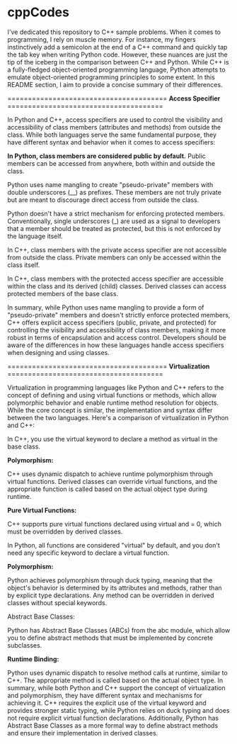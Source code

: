 # cppCodes
I've dedicated this repository to C++ sample problems. When it comes to programming, I rely on muscle memory. For instance, my fingers instinctively add a semicolon at the end of a C++ command and quickly tap the tab key when writing Python code. However, these nuances are just the tip of the iceberg in the comparison between C++ and Python. While C++ is a fully-fledged object-oriented programming language, Python attempts to emulate object-oriented programming principles to some extent. In this README section, I aim to provide a concise summary of their differences.

======================================= **Access Specifier** ======================================

In Python and C++, access specifiers are used to control the visibility and accessibility of class members (attributes and methods) from outside the class. While both languages serve the same fundamental purpose, they have different syntax and behavior when it comes to access specifiers:


**In Python, class members are considered public by default.**
Public members can be accessed from anywhere, both within and outside the class.


Python uses name mangling to create "pseudo-private" members with double underscores (__) as prefixes.
These members are not truly private but are meant to discourage direct access from outside the class.


Python doesn't have a strict mechanism for enforcing protected members.
Conventionally, single underscores (_) are used as a signal to developers that a member should be treated as protected, but this is not enforced by the language itself.


In C++, class members with the private access specifier are not accessible from outside the class.
Private members can only be accessed within the class itself.


In C++, class members with the protected access specifier are accessible within the class and its derived (child) classes.
Derived classes can access protected members of the base class.

In summary, while Python uses name mangling to provide a form of "pseudo-private" members and doesn't strictly enforce protected members, C++ offers explicit access specifiers (public, private, and protected) for controlling the visibility and accessibility of class members, making it more robust in terms of encapsulation and access control. Developers should be aware of the differences in how these languages handle access specifiers when designing and using classes.


======================================= **Virtualization** ======================================

Virtualization in programming languages like Python and C++ refers to the concept of defining and using virtual functions or methods, which allow polymorphic behavior and enable runtime method resolution for objects. While the core concept is similar, the implementation and syntax differ between the two languages. Here's a comparison of virtualization in Python and C++:

In C++, you use the virtual keyword to declare a method as virtual in the base class.

**Polymorphism:**

C++ uses dynamic dispatch to achieve runtime polymorphism through virtual functions.
Derived classes can override virtual functions, and the appropriate function is called based on the actual object type during runtime.

**Pure Virtual Functions:**

C++ supports pure virtual functions declared using virtual and = 0, which must be overridden by derived classes.


In Python, all functions are considered "virtual" by default, and you don't need any specific keyword to declare a virtual function.

**Polymorphism:**

Python achieves polymorphism through duck typing, meaning that the object's behavior is determined by its attributes and methods, rather than by explicit type declarations.
Any method can be overridden in derived classes without special keywords.

Abstract Base Classes:

Python has Abstract Base Classes (ABCs) from the abc module, which allow you to define abstract methods that must be implemented by concrete subclasses.

**Runtime Binding:**

Python uses dynamic dispatch to resolve method calls at runtime, similar to C++. The appropriate method is called based on the actual object type.
In summary, while both Python and C++ support the concept of virtualization and polymorphism, they have different syntax and mechanisms for achieving it. C++ requires the explicit use of the virtual keyword and provides stronger static typing, while Python relies on duck typing and does not require explicit virtual function declarations. Additionally, Python has Abstract Base Classes as a more formal way to define abstract methods and ensure their implementation in derived classes.
